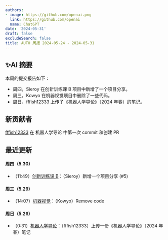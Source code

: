 ```yaml
---
authors:
- image: https://github.com/openai.png
  link: https://github.com/openai
  name: ChatGPT
date: '2024-05-31'
draft: false
excludeSearch: false
title: AUTO 周报 2024-05-24 - 2024-05-31
---
```


## ✨AI 摘要

本周的提交报告如下：

- 周四，Sieroy 在创新训练课 B 项目中新增了一个项目分享。
- 周三，Kowyo 在机器视觉项目中删除了一些代码。
- 周日，fffish12333 上传了《机器人学导论》（2024 年春）的笔记。

## 新贡献者

[fffish12333](https://github.com/fffish12333) 在 机器人学导论 中第一次 commit 和创建 PR

## 最近更新

#### 周四（5.30) 

- （11:49）[创新训练课 B](https://github.com/HITSZ-OpenAuto/AUTO2003B)：（Sieroy）新增一个项目分享 (#5)

#### 周三（5.29) 

- （14:07）[机器视觉](https://github.com/HITSZ-OpenAuto/AUTO3006)：（Kowyo）Remove code

#### 周日（5.26) 

- （0:31）[机器人学导论](https://github.com/HITSZ-OpenAuto/AUTO3005)：（fffish12333）上传一份《机器人学导论》（2024 年春）笔记
